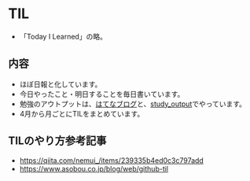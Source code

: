 # TIL

- 「Today I Learned」の略。

## 内容
- ほぼ日報と化しています。
- 今日やったこと・明日することを毎日書いています。
- 勉強のアウトプットは、[はてなブログ](https://kina-kq.hatenablog.com/)と、[study_output](https://github.com/nana399/study_output)でやっています。
- 4月から月ごとにTILをまとめています。

## TILのやり方参考記事
- https://qiita.com/nemui_/items/239335b4ed0c3c797add
- https://www.asobou.co.jp/blog/web/github-til
